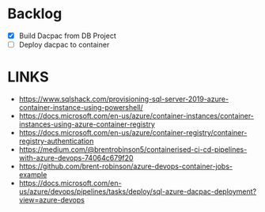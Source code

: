 # Backlog

- [x] Build Dacpac from DB Project
- [ ] Deploy dacpac to container

# LINKS
- https://www.sqlshack.com/provisioning-sql-server-2019-azure-container-instance-using-powershell/
- https://docs.microsoft.com/en-us/azure/container-instances/container-instances-using-azure-container-registry
- https://docs.microsoft.com/en-us/azure/container-registry/container-registry-authentication
- https://medium.com/@brentrobinson5/containerised-ci-cd-pipelines-with-azure-devops-74064c679f20
- https://github.com/brent-robinson/azure-devops-container-jobs-example
- https://docs.microsoft.com/en-us/azure/devops/pipelines/tasks/deploy/sql-azure-dacpac-deployment?view=azure-devops